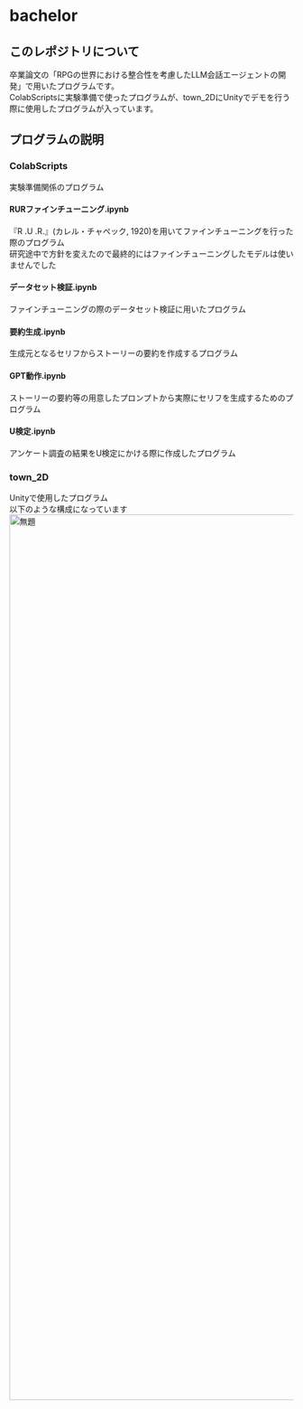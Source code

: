 # bachelor
## このレポジトリについて
卒業論文の「RPGの世界における整合性を考慮したLLM会話エージェントの開発」で用いたプログラムです。  
ColabScriptsに実験準備で使ったプログラムが、town_2DにUnityでデモを行う際に使用したプログラムが入っています。
## プログラムの説明
### ColabScripts
実験準備関係のプログラム
#### RURファインチューニング.ipynb
『R .U .R.』(カレル・チャペック, 1920)を用いてファインチューニングを行った際のプログラム    
研究途中で方針を変えたので最終的にはファインチューニングしたモデルは使いませんでした
#### データセット検証.ipynb
ファインチューニングの際のデータセット検証に用いたプログラム
#### 要約生成.ipynb
生成元となるセリフからストーリーの要約を作成するプログラム
#### GPT動作.ipynb
ストーリーの要約等の用意したプロンプトから実際にセリフを生成するためのプログラム
#### U検定.ipynb
アンケート調査の結果をU検定にかける際に作成したプログラム
### town_2D
Unityで使用したプログラム  
以下のような構成になっています
<img width="1568" alt="無題" src="https://github.com/atonm/bachelor/assets/92423104/ba4e6fee-b31d-4c76-b1e2-04591b6adffc">

